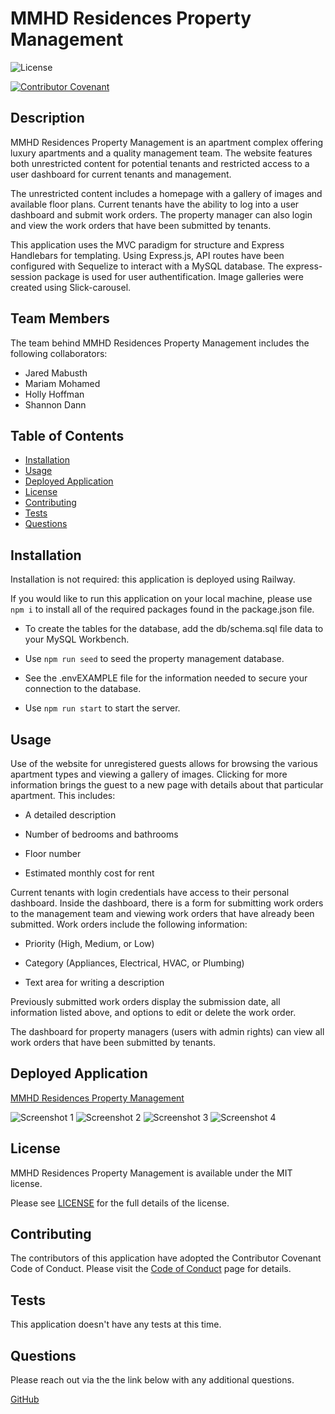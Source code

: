 # MMHD Residences Property Management

![License](https://img.shields.io/badge/license-MIT-blue.svg)

[![Contributor Covenant](https://img.shields.io/badge/Contributor%20Covenant-2.1-4baaaa.svg)](code_of_conduct.md)

## Description

MMHD Residences Property Management is an apartment complex offering luxury apartments and a quality management team. The website features both unrestricted content for potential tenants and restricted access to a user dashboard for current tenants and management.

The unrestricted content includes a homepage with a gallery of images and available floor plans. Current tenants have the ability to log into a user dashboard and submit work orders. The property manager can also login and view the work orders that have been submitted by tenants.  

This application uses the MVC paradigm for structure and Express Handlebars for templating. Using Express.js, API routes have been configured with Sequelize to interact with a MySQL database. The express-session package is used for user authentification. Image galleries were created using Slick-carousel.

## Team Members

The team behind MMHD Residences Property Management includes the following collaborators:

* Jared Mabusth
* Mariam Mohamed
* Holly Hoffman
* Shannon Dann

## Table of Contents

- [Installation](#installation)
- [Usage](#usage)
- [Deployed Application](#deployed-application)
- [License](#license)
- [Contributing](#contributing)
- [Tests](#tests)
- [Questions](#questions)

## Installation 

Installation is not required: this application is deployed using Railway.

If you would like to run this application on your local machine, please use `npm i` to install all of the required packages found in the package.json file. 

* To create the tables for the database, add the db/schema.sql file data to your MySQL Workbench.

* Use `npm run seed` to seed the property management database.

* See the .envEXAMPLE file for the information needed to secure your connection to the database.

* Use `npm run start` to start the server.

## Usage 

Use of the website for unregistered guests allows for browsing the various apartment types and viewing a gallery of images. Clicking for more information brings the guest to a new page with details about that particular apartment. This includes:

* A detailed description

* Number of bedrooms and bathrooms

* Floor number

* Estimated monthly cost for rent

Current tenants with login credentials have access to their personal dashboard. Inside the dashboard, there is a form for submitting work orders to the management team and viewing work orders that have already been submitted. Work orders include the following information:

* Priority (High, Medium, or Low)

* Category (Appliances, Electrical, HVAC, or Plumbing)

* Text area for writing a description

Previously submitted work orders display the submission date, all information listed above, and options to edit or delete the work order.

The dashboard for property managers (users with admin rights) can view all work orders that have been submitted by tenants.

## Deployed Application

[MMHD Residences Property Management](https://propertymanager-production.up.railway.app/)

![Screenshot 1](./public/images/screenshot-homepage.png)
![Screenshot 2](./public/images/screenshot-single-unit.png)
![Screenshot 3](./public/images/screenshot-tenant-dash.png)
![Screenshot 4](./public/images/screenshot-manager-dash.png)

## License 

MMHD Residences Property Management is available under the MIT license.

Please see [LICENSE](./LICENSE) for the full details of the license.

## Contributing 

The contributors of this application have adopted the Contributor Covenant Code of Conduct. Please visit the [Code of Conduct](./CODE_OF_CONDUCT) page for details.

## Tests 

This application doesn't have any tests at this time.

## Questions 

Please reach out via the the link below with any additional questions. 

[GitHub](https://github.com/hoffh-5334/propertyManager)